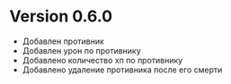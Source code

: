 # Version 0.6.0
- Добавлен противник
- Добавлен урон по противнику
- Добавлено количество хп по противнику
- Добавлено удаление противника после его смерти